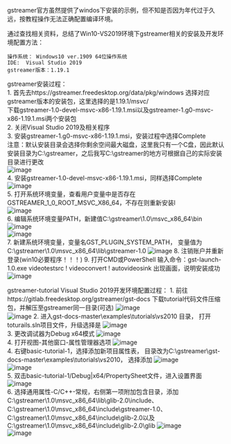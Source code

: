 gstreamer官方虽然提供了windos下安装的示例，但不知是否因为年代过于久远，按教程操作无法正确配置编译环境。  

通过查找相关资料，总结了Win10-VS2019环境下gstreamer相关的安装及开发环境配置方法：  

    操作系统： Windows10 ver.1909 64位操作系统  
    IDE:  Visual Studio 2019  
    gstreamer版本：1.19.1  

gstreamer安装过程：  
    1.  首先去https://gstreamer.freedesktop.org/data/pkg/windows 选择对应gstreamer版本的安装包，这里选择的是1.19.1/msvc/  
      下载gstreamer-1.0-devel-msvc-x86-1.19.1.msi以及gstreamer-1.g0-msvc-x86-1.19.1.msi两个安装包  
    2.  关闭Visual Studio 2019及相关程序  
    3.  安装gstreamer-1.g0-msvc-x86-1.19.1.msi，安装过程中选择Complete  
        注意：默认安装目录会选择你剩余空间最大磁盘，这里我只有一个C盘，因此默认安装目录为C:\gstreamer，之后我写C:\gstreamer的地方可根据自己的实际安装目录进行更改  
    ![image](https://github.com/Elonaever/gstreamer-/blob/main/pictures/install-1.png)  
    4.  安装gstreamer-1.0-devel-msvc-x86-1.19.1.msi，同样选择Complete  
    ![image](https://github.com/Elonaever/gstreamer-/blob/main/pictures/install-2.png)  
    5.  打开系统环境变量，查看用户变量中是否存在GSTREAMER_1_0_ROOT_MSVC_X86_64，不存在则重新安装l    
    ![image](https://github.com/Elonaever/gstreamer-/blob/main/pictures/install-3.png)  
    6.  编辑系统环境变量PATH，新建值C:\gstreamer\1.0\msvc_x86_64\bin  
    ![image](https://github.com/Elonaever/gstreamer-/blob/main/pictures/install-4.png)  
    ![image](https://github.com/Elonaever/gstreamer-/blob/main/pictures/install-5.png)  
    7.  新建系统环境变量，变量名GST_PLUGIN_SYSTEM_PATH， 变量值为C:\gstreamer\1.0\msvc_x86_64\lib\gstreamer-1.0
    ![image](https://github.com/Elonaever/gstreamer-/blob/main/pictures/install-6.png) 
    8.  注销账户并重新登录(win10必要程序！！！)
    9.  打开CMD或PowerShell  输入命令：gst-launch-1.0.exe videotestsrc ! videoconvert ! autovideosink 出现画面，说明安装成功
    ![image](https://github.com/Elonaever/gstreamer-/blob/main/pictures/install-7.png) 
    
gstreamer-tutorial Visual Studio 2019开发环境配置过程：
    1.  前往https://gitlab.freedesktop.org/gstreamer/gst-docs 下载tutorial代码文件压缩包，并解压至gstreamer同一目录(可选)
    ![image](https://github.com/Elonaever/gstreamer-/blob/main/pictures/install-8.png)  
    ![image](https://github.com/Elonaever/gstreamer-/blob/main/pictures/install-9.png) 
    2.  进入gst-docs-master\examples\tutorials\vs2010 目录， 打开toturails.sln项目文件，升级选择是
    ![image](https://github.com/Elonaever/gstreamer-/blob/main/pictures/install-10.png)   
    3.  更改调试器为Debug x64模式
    ![image](https://github.com/Elonaever/gstreamer-/blob/main/pictures/install-11.png)   
    4.  打开视图-其他窗口-属性管理器选项
    ![image](https://github.com/Elonaever/gstreamer-/blob/main/pictures/install-12.png)   
    4.  右键basic-tutorial-1，选择添加新项目属性表， 目录改为C:\gstreamer\gst-docs-master\examples\tutorials\vs2010， 选择添加
    ![image](https://github.com/Elonaever/gstreamer-/blob/main/pictures/install-13.png)   
    ![image](https://github.com/Elonaever/gstreamer-/blob/main/pictures/install-14.png)   
    5.  双击basic-tutorial-1/Debug|x64/PropertySheet文件，进入设置界面
    ![image](https://github.com/Elonaever/gstreamer-/blob/main/pictures/install-15.png)   
    6.  选择通用属性-C/C++-常规，右侧第一项附加包含目录，添加C:\gstreamer\1.0\msvc_x86_64\lib\glib-2.0\include、
    C:\gstreamer\1.0\msvc_x86_64\include\gstreamer-1.0、C:\gstreamer\1.0\msvc_x86_64\include\glib-2.0以及C:\gstreamer\1.0\msvc_x86_64\include\glib-2.0\glib
    ![image](https://github.com/Elonaever/gstreamer-/blob/main/pictures/install-16.png)   
    ![image](https://github.com/Elonaever/gstreamer-/blob/main/pictures/install-17.png)   
    
